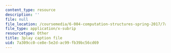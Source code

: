 ```yaml
---
content_type: resource
description: ''
file: null
file_location: /coursemedia/6-004-computation-structures-spring-2017/7a309cc0ce8e5e2dac99fb39bc56cd69_usMPXTDOIn0.vtt
file_type: application/x-subrip
resourcetype: Other
title: 3play caption file
uid: 7a309cc0-ce8e-5e2d-ac99-fb39bc56cd69
---
```

